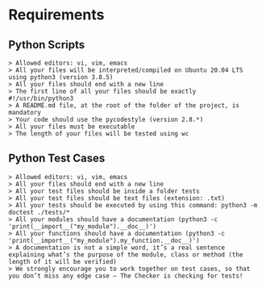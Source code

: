 # Requirements
## Python Scripts
	> Allowed editors: vi, vim, emacs
	> All your files will be interpreted/compiled on Ubuntu 20.04 LTS using python3 (version 3.8.5)
	> All your files should end with a new line
	> The first line of all your files should be exactly #!/usr/bin/python3
	> A README.md file, at the root of the folder of the project, is mandatory
	> Your code should use the pycodestyle (version 2.8.*)
	> All your files must be executable
	> The length of your files will be tested using wc
## Python Test Cases
	> Allowed editors: vi, vim, emacs
	> All your files should end with a new line
	> All your test files should be inside a folder tests
	> All your test files should be text files (extension: .txt)
	> All your tests should be executed by using this command: python3 -m doctest ./tests/*
	> All your modules should have a documentation (python3 -c 'print(__import__("my_module").__doc__)')
	> All your functions should have a documentation (python3 -c 'print(__import__("my_module").my_function.__doc__)')
	> A documentation is not a simple word, it’s a real sentence explaining what’s the purpose of the module, class or method (the length of it will be verified)
	> We strongly encourage you to work together on test cases, so that you don’t miss any edge case – The Checker is checking for tests!
